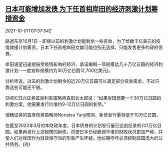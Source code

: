 <!--1633075262000-->
[日本可能增加发债 为下任首相岸田的经济刺激计划筹措资金](https://cn.reuters.com/article/japan-bond-issue-kishida-1001-idCNKBS2GR35U)
------

<div><i>2021-10-01T07:57:54Z</i></div><p>路透东京10月1日 - 即使以前的刺激计划能剩余一些资金，为了给数千亿美元的疫情救援计划筹资，日本下任首相岸田文雄可能也别无选择，只能发售更多的政府债券。</p><p>岸田渴望迅速提振受疫情影响的经济，承诺编制一项规模达几十万亿日圆的经济刺激计划--一度宣称规模约为30万亿日圆(2,700亿美元)。</p><p>分析师说，过去的刺激计划剩余的近20万亿日圆可以满足部分资金需求，不过只靠这些可能还不够。</p><p>SMBC日兴证券首席利率策略师森田长太郎说：“如果岸田想要一个30万亿日圆的刺激方案，他需要发行价值约9-12万亿日圆的新债。”</p><p>瑞穗证券的首席债券策略师Noriatsu Tanji预测，新债发行量将低于10万亿日圆。</p><p>在截至2022年3月的本财政年度，日本债券的计划发行量已达创纪录的221万亿日圆。如果再发行上述规模的新债，将使日本已经脆弱不堪的财政状况更加严峻，并使人们对岸田作为财政保守派的形象产生怀疑。他长期呼吁必须控制该国庞大的公共债务。(完)</p>
